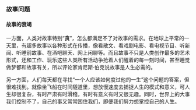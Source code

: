 ### 故事问题

#### 故事的衰竭

一方面，人类对故事特别“**贪**”，怎么都满足不了对故事的需求。在地球上平常的一天里，有超多故事以各种形式在传播，像看散文、看戏剧电影、看电视节目、听新闻、听睡前故事、在酒吧聊天、网上闲聊等。而且故事不只是人类创作最多的艺术形式，还和工作、玩乐这些人类所有活动争抢着人们醒着的每一刻时间，甚至睡觉做梦都和故事有关，所以评论家肯尼斯·伯克说故事是人生必需的。

另一方面，人们每天都在寻找“一个人应该如何度过他的一生”这个问题的答案，但很难找到。就像坐飞船在时间隧道里，想放慢速度去捕捉人生的模式和意义，可人生却很复杂，有时严肃有时滑稽，有时有意义有时又很无趣。同时，世界上的大事我们控制不了，自己的事又常常困住我们，即便我们努力想掌控自己的人生。

